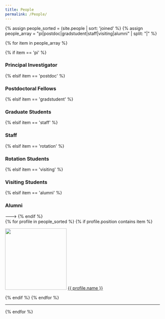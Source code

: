 ```yaml
---
title: People
permalink: /People/
---
```


{% assign people_sorted = (site.people | sort: 'joined' %}
{% assign people_array = "pi|postdoc|gradstudent|staff|visiting|alumni" | split: "|" %}

{% for item in people_array %}

<div class="pos_header">
{% if item == 'pi' %}
<h3>Principal Investigator</h3>
 {% elsif item == 'postdoc' %}
<h3>Postdoctoral Fellows</h3>
 {% elsif item == 'gradstudent' %}
<h3>Graduate Students</h3>
 {% elsif item == 'staff' %}
<h3>Staff</h3>
 {% elsif item == 'rotation' %}
<h3>Rotation Students</h3>
{% elsif item == 'visiting' %}
<h3>Visiting Students</h3>
 {% elsif item == 'alumni' %}
<h3>Alumni</h3>--->
{% endif %}
</div>

<div class="content list people">
  {% for profile in people_sorted %}
    {% if profile.position contains item %}
    <div class="list-item-people">
      <p class="list-post-title">
        <a href="{{ site.baseurl }}{{ profile.url }}"><img width="200" src="{{site.baseurl}}/images/people/{{profile.avatar}}"></a>
        <a class="name" href="{{ site.baseurl }}{{ profile.url }}">{{ profile.name }}</a>
      </p>
    </div>    
    {% endif %}
  {% endfor %}
</div>
<hr>
{% endfor %}
